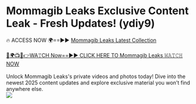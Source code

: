 # Mommagib Leaks Exclusive Content Leak - Fresh Updates! (ydiy9)

🔥 ACCESS NOW 🌍==►► <a href="https://tinyurl.com/kvy9nzfs" rel="nofollow">Mommagib Leaks Latest Collection</a>
<br><br>
[🔴🌍📺📱👉WA𝚃CH Now==►► CLICK HERE TO Mommagib Leaks 𝚆𝙰𝚃𝙲𝙷 NOW](https://tinyurl.com/kvy9nzfs)
<br><br>
Unlock Mommagib Leaks's private videos and photos today! Dive into the newest 2025 content updates and explore exclusive material you won’t find anywhere else.
<br>
<a href="https://tinyurl.com/kvy9nzfs" rel="nofollow" data-target="animated-image.originalLink"><img src="https://camo.githubusercontent.com/8a4f000d20f83aca3bf7ec5f350d767afa0574a8a352519fd8cfa583a6f93a33/68747470733a2f2f692e696d6775722e636f6d2f644a486b345a712e676966" data-canonical-src="https://i.imgur.com/dJHk4Zq.gif" style="max-width: 100%; display: inline-block;" data-target="animated-image.originalImage"></a>
<br>
